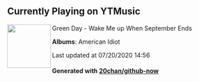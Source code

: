 ## Currently Playing on YTMusic

[<img align="left" width="100" src="https://lh3.googleusercontent.com/UXFGtBhmxZd0cWbwgJCsaUvLH59uZe_T_9E1plQPi_zHBuPAHTuhzz_h8I-uIYaXJMKvVfRB7gcRJFI">](https://music.youtube.com/channel/UC4JNeITH4P7G51C1hJoG6vQ)

Green Day - Wake Me up When September Ends

**Albums**: American Idiot

Last updated at 07/20/2020 14:56

#### Generated with [20chan/github-now](https://github.com/20chan/github-now)


<!--
**20chan/20chan** is a ✨ _special_ ✨ repository because its `README.md` (this file) appears on your GitHub profile.

Here are some ideas to get you started:

- 🔭 I’m currently working on ...
- 🌱 I’m currently learning ...
- 👯 I’m looking to collaborate on ...
- 🤔 I’m looking for help with ...
- 💬 Ask me about ...
- 📫 How to reach me: ...
- 😄 Pronouns: ...
- ⚡ Fun fact: ...
-->
